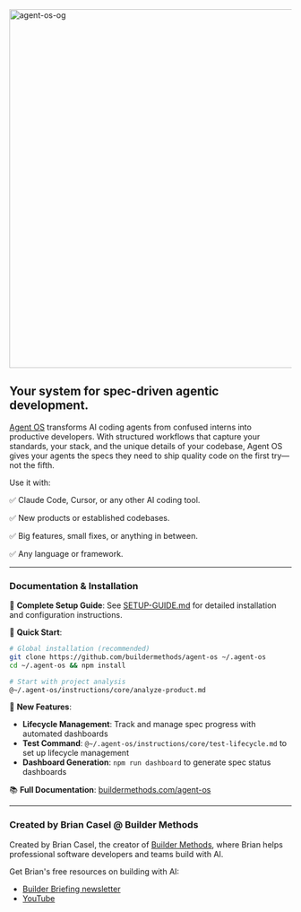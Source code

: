 <img width="1280" height="640" alt="agent-os-og" src="https://github.com/user-attachments/assets/e897628e-7063-4bab-a69a-7bb6d7ac8403" />

## Your system for spec-driven agentic development.

[Agent OS](https://buildermethods.com/agent-os) transforms AI coding agents from confused interns into productive developers. With structured workflows that capture your standards, your stack, and the unique details of your codebase, Agent OS gives your agents the specs they need to ship quality code on the first try—not the fifth.

Use it with:

✅ Claude Code, Cursor, or any other AI coding tool.

✅ New products or established codebases.

✅ Big features, small fixes, or anything in between.

✅ Any language or framework.

---

### Documentation & Installation

📖 **Complete Setup Guide**: See [SETUP-GUIDE.md](SETUP-GUIDE.md) for detailed installation and configuration instructions.

🚀 **Quick Start**: 
```bash
# Global installation (recommended)
git clone https://github.com/buildermethods/agent-os ~/.agent-os
cd ~/.agent-os && npm install

# Start with project analysis
@~/.agent-os/instructions/core/analyze-product.md
```

🔧 **New Features**:
- **Lifecycle Management**: Track and manage spec progress with automated dashboards
- **Test Command**: `@~/.agent-os/instructions/core/test-lifecycle.md` to set up lifecycle management
- **Dashboard Generation**: `npm run dashboard` to generate spec status dashboards

📚 **Full Documentation**: [buildermethods.com/agent-os](https://buildermethods.com/agent-os)

---

### Created by Brian Casel @ Builder Methods

Created by Brian Casel, the creator of [Builder Methods](https://buildermethods.com), where Brian helps professional software developers and teams build with AI.

Get Brian's free resources on building with AI:
- [Builder Briefing newsletter](https://buildermethods.com)
- [YouTube](https://youtube.com/@briancasel)

